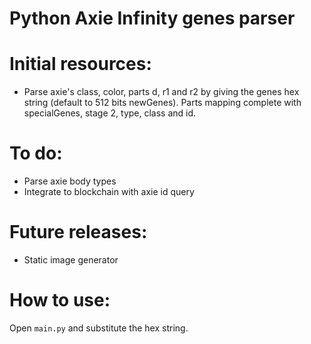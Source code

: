 # Python Axie Infinity genes parser

# Initial resources:
 - Parse axie's class, color, parts d, r1 and r2 by giving the genes hex string (default to 512 bits newGenes). Parts mapping complete with specialGenes, stage 2, type, class and id.

# To do:
 - Parse axie body types
 - Integrate to blockchain with axie id query

# Future releases:
 - Static image generator

# How to use:

Open `main.py` and substitute the hex string.
